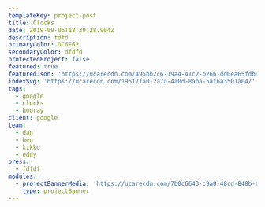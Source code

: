 ```yaml
---
templateKey: project-post
title: Clocks
date: 2019-09-06T18:39:28.904Z
description: fdfd
primaryColor: DC6F62
secondaryColor: dfdfd
protectedProject: false
featured: true
featuredJson: 'https://ucarecdn.com/495bb2c6-19a4-41c2-b266-dd0ea65fdb49/'
indexSvg: 'https://ucarecdn.com/19517fa0-2a7a-4a0d-8aba-5af6a3501a04/'
tags:
  - google
  - clocks
  - hooray
client: google
team:
  - dan
  - ben
  - kikko
  - eddy
press:
  - fdfdf
modules:
  - projectBannerMedia: 'https://ucarecdn.com/7b0c6643-c9a0-48cd-848b-611f01b58a44/'
    type: projectBanner
---
```


